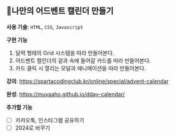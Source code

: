 ## 🎄나만의 어드벤트 캘린더 만들기
**사용 기술**: `HTML`, `CSS`, `Javascript`

**구현 기능**
1. 달력 형태의 Grid 시스템을 따라 만들어본다.
2. 어드벤트 캘린더의 겉과 속에 들어갈 카드를 따라 만들어본다.
3. 카드 클릭 시 열리는 모달과 애니메이션을 따라 만들어본다.

**강의**: https://spartacodingclub.kr/online/special/advent-calendar


**완성**: https://muyaaho.github.io/dday-calendar/


**추가할 기능**
- [ ] 카카오톡, 인스타그램 공유하기
- [ ] 2024로 바꾸기 
